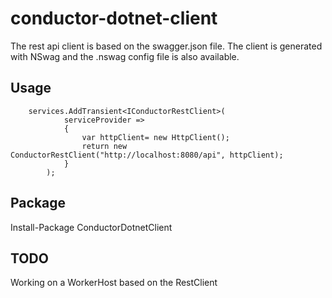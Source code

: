 
# conductor-dotnet-client

The rest api client is based on the swagger.json file. The client is generated with NSwag and the .nswag config file is also available.

## Usage

        services.AddTransient<IConductorRestClient>(
                serviceProvider =>
                {
                    var httpClient= new HttpClient();
                    return new ConductorRestClient("http://localhost:8080/api", httpClient);
                }
            );
## Package
Install-Package ConductorDotnetClient

## TODO
Working on a WorkerHost based on the RestClient

